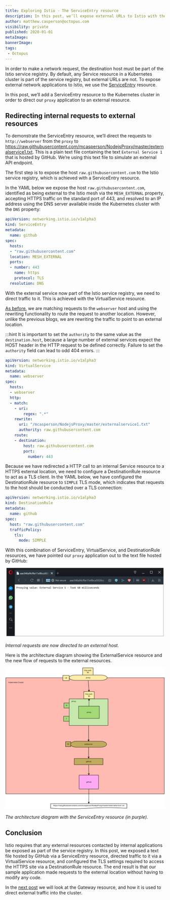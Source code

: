 ```yaml
---
title: Exploring Istio - The ServiceEntry resource
description: In this post, we’ll expose external URLs to Istio with the ServiceEntry resource.
author: matthew.casperson@octopus.com
visibility: private
published: 2020-01-01
metaImage:
bannerImage:
tags:
 - Octopus
---
```


In order to make a network request, the destination host must be part of the Istio service registry. By default, any Service resource in a Kubernetes cluster is part of the service registry, but external URLs are not. To expose external network applications to Istio, we use the [ServiceEntry](https://istio.io/docs/reference/config/networking/v1alpha3/service-entry/) resource.

In this post, we’ll add a ServiceEntry resource to the Kubernetes cluster in order to direct our `proxy` application to an external resource.

## Redirecting internal requests to external resources

To demonstrate the ServiceEntry resource, we’ll direct the requests to `http://webserver` from the `proxy` to https://raw.githubusercontent.com/mcasperson/NodejsProxy/master/externalservice1.txt. This is a plain text file containing the text `External Service 1` that is hosted by GitHub. We’re using this text file to simulate an external API endpoint.

The first step is to expose the host `raw.githubusercontent.com` to the Istio service registry, which is achieved with a ServiceEntry resource.

In the YAML below we expose the host `raw.githubusercontent.com`, identified as being external to the Istio mesh via the `MESH_EXTERNAL` property, accepting HTTPS traffic on the standard port of 443, and resolved to an IP address using the DNS server available inside the Kubernetes cluster with the `DNS` property:

```Yaml
apiVersion: networking.istio.io/v1alpha3
kind: ServiceEntry
metadata:
  name: github
spec:
  hosts:
  - "raw.githubusercontent.com"
  location: MESH_EXTERNAL
  ports:
  - number: 443
    name: https
    protocol: TLS
  resolution: DNS
```

With the external service now part of the Istio service registry, we need to direct traffic to it. This is achieved with the VirtualService resource.

[As before](/blog/2019-09/istio/istio-virtualservice/index.md), we are matching requests to the `webserver` host and using the rewriting functionality to route the request to another location. However, unlike the previous blogs, we are rewriting the traffic to point to an external location.

:::hint
It is important to set the `authority` to the same value as the `destination.host`, because a large number of external services expect the HOST header in the HTTP request to be defined correctly. Failure to set the `authority` field can lead to odd 404 errors.
:::

```YAML
apiVersion: networking.istio.io/v1alpha3
kind: VirtualService
metadata:
  name: webserver
spec:
  hosts:
  - webserver
  http:
  - match:
    - uri:
        regex: ".*"
    rewrite:
      uri: "/mcasperson/NodejsProxy/master/externalservice1.txt"
      authority: raw.githubusercontent.com
    route:
    - destination:
        host: raw.githubusercontent.com
        port:
          number: 443
```

Because we have redirected a HTTP call to an internal Service resource to a HTTPS external location, we need to configure a DestinationRule resource to act as a TLS client. In the YAML below, we have configured the DestinationRule resource to `SIMPLE` TLS mode, which indicates that requests to the host should be conducted over a TLS connection:

```YAML
apiVersion: networking.istio.io/v1alpha3
kind: DestinationRule
metadata:
  name: github
spec:
  host: "raw.githubusercontent.com"
  trafficPolicy:
    tls:
      mode: SIMPLE
```

With this combination of ServiceEntry, VirtualService, and DestinationRule resources, we have pointed our `proxy` application out to the text file hosted by GitHub:

![](proxy-example.png "width=500")

*Internal requests are now directed to an external host.*

Here is the architecture diagram showing the ExternalService resource and the new flow of requests to the external resources.

![](istio-serviceentry.svg "width=500")

*The architecture diagram with the ServiceEntry resource (in purple).*

## Conclusion

Istio requires that any external resources contacted by internal applications be exposed as part of the service registry. In this post, we exposed a text file hosted by GitHub via a ServiceEntry resource, directed traffic to it via a VirtualService resource, and configured the TLS settings required to access the HTTPS site via a DestinationRule resource. The end result is that our sample application made requests to the external location without having to modify any code.

In the [next post](/blog/2019-09/istio/istio-gateway/index.md) we will look at the Gateway resource, and how it is used to direct external traffic into the cluster.
